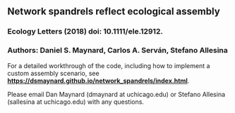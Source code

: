 ## Network spandrels reflect ecological assembly
### Ecology Letters (2018) doi: 10.1111/ele.12912.
### Authors: Daniel S. Maynard, Carlos A. Serván, Stefano Allesina

For a detailed workthrough of the code, including how to implement a custom assembly scenario, see **https://dsmaynard.github.io/network_spandrels/index.html**. 

Please email Dan Maynard (dmaynard at uchicago.edu) or Stefano Allesina (sallesina at uchicago.edu) with any questions. 
